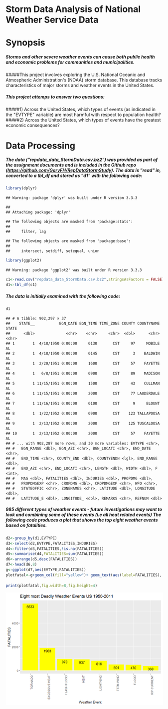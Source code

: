 # Storm Data Analysis of National Weather Service Data



#                       Synopsis
#####    Storms and other severe weather events can cause both public health and economic problems for communities and municipalities.  
#####This project involves exploring the U.S. National Oceanic and Atmospheric Administration's (NOAA) storm database. This database tracks characteristics of major storms and weather events in the United States.


#####    This project attemps to answer two questions:  
#####1) Across the United States, which types of events (as indicated in the "EVTYPE" variable) are most harmful with respect to population health?
#####2) Across the United States, which types of events have the greatest economic consequences?


#                       Data Processing
##### The data ("repdata_data_StormData.csv.bz2") was provided as part of the assignment documents and is included in the Github repo (https://github.com/GaryFH/RepDataStormStudy).  The data is "read" in, converted to a tbl_df and stored as "d1" with the following code:


```r
library(dplyr)
```

```
## Warning: package 'dplyr' was built under R version 3.3.3
```

```
## 
## Attaching package: 'dplyr'
```

```
## The following objects are masked from 'package:stats':
## 
##     filter, lag
```

```
## The following objects are masked from 'package:base':
## 
##     intersect, setdiff, setequal, union
```

```r
library(ggplot2)
```

```
## Warning: package 'ggplot2' was built under R version 3.3.3
```

```r
c1<-read.csv("repdata_data_StormData.csv.bz2",stringsAsFactors = FALSE)
d1<-tbl_df(c1)
```
##### The data is initially examined with the following code:


```r
d1
```

```
## # A tibble: 902,297 × 37
##    STATE__           BGN_DATE BGN_TIME TIME_ZONE COUNTY COUNTYNAME STATE
##      <dbl>              <chr>    <chr>     <chr>  <dbl>      <chr> <chr>
## 1        1  4/18/1950 0:00:00     0130       CST     97     MOBILE    AL
## 2        1  4/18/1950 0:00:00     0145       CST      3    BALDWIN    AL
## 3        1  2/20/1951 0:00:00     1600       CST     57    FAYETTE    AL
## 4        1   6/8/1951 0:00:00     0900       CST     89    MADISON    AL
## 5        1 11/15/1951 0:00:00     1500       CST     43    CULLMAN    AL
## 6        1 11/15/1951 0:00:00     2000       CST     77 LAUDERDALE    AL
## 7        1 11/16/1951 0:00:00     0100       CST      9     BLOUNT    AL
## 8        1  1/22/1952 0:00:00     0900       CST    123 TALLAPOOSA    AL
## 9        1  2/13/1952 0:00:00     2000       CST    125 TUSCALOOSA    AL
## 10       1  2/13/1952 0:00:00     2000       CST     57    FAYETTE    AL
## # ... with 902,287 more rows, and 30 more variables: EVTYPE <chr>,
## #   BGN_RANGE <dbl>, BGN_AZI <chr>, BGN_LOCATI <chr>, END_DATE <chr>,
## #   END_TIME <chr>, COUNTY_END <dbl>, COUNTYENDN <lgl>, END_RANGE <dbl>,
## #   END_AZI <chr>, END_LOCATI <chr>, LENGTH <dbl>, WIDTH <dbl>, F <int>,
## #   MAG <dbl>, FATALITIES <dbl>, INJURIES <dbl>, PROPDMG <dbl>,
## #   PROPDMGEXP <chr>, CROPDMG <dbl>, CROPDMGEXP <chr>, WFO <chr>,
## #   STATEOFFIC <chr>, ZONENAMES <chr>, LATITUDE <dbl>, LONGITUDE <dbl>,
## #   LATITUDE_E <dbl>, LONGITUDE_ <dbl>, REMARKS <chr>, REFNUM <dbl>
```
##### 985 different types of weather events - future investigations may want to look and combining some of these events (i.e all heat related events) The following code produces a plot that shows the top eight weather events based on fatalities.


```r
d2<-group_by(d1,EVTYPE)
d3<-select(d2,EVTYPE,FATALITIES,INJURIES)
d4<-filter(d3,FATALITIES,!is.na(FATALITIES))
d5<-summarise(d4,FATALITIES=sum(FATALITIES))
d6<-arrange(d5,desc(FATALITIES))
d7<-head(d6,8)
g<-ggplot(d7,aes(EVTYPE,FATALITIES))
plotfatal<-g+geom_col(fill="yellow")+ geom_text(aes(label=FATALITIES), vjust=1.5, color="black")

print(plotfatal,fig.width=8,fig.height=4)
```

![](RepDataStormStudy_files/figure-html/fatality-1.png)<!-- -->



